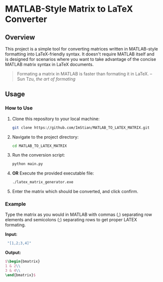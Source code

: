 # MATLAB-Style Matrix to LaTeX Converter

## Overview

This project is a simple tool for converting matrices written in MATLAB-style formatting into LaTeX-friendly syntax. It doesn't require MATLAB itself and is designed for scenarios where you want to take advantage of the concise MATLAB matrix syntax in LaTeX documents.
> Formating a matrix in MATLAB is faster than formating it in LaTeX.
> – Sun Tzu, *the art of formating*

## Usage

### How to Use

1. Clone this repository to your local machine:

   ```bash
   git clone https://github.com/ImStian/MATLAB_TO_LATEX_MATRIX.git
   ``` 

2. Navigate to the project directory:

   ```bash
   cd MATLAB_TO_LATEX_MATRIX
   ``` 

3. Run the conversion script:

   ```bash
   python main.py
   ```
4. **OR** Execute the provided executable file:

    ```bash
    ./latex_matrix_generator.exe
    ``` 
     

5. Enter the matrix which should be converted, and click confirm.

### Example

Type the matrix as you would in MATLAB with commas (,) separating row elements and semicolons (;) separating rows to get proper LATEX formating.

 **Input:**
   ```matlab
    "[1,2;3,4]"
```

 **Output:**
  ```latex
  $\begin{bmatrix} 
  1 & 2\\
  3 & 4\\
  \end{bmatrix}$
  ```
